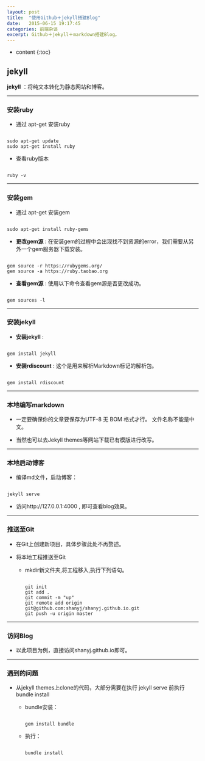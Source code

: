 ```yaml
---
layout: post
title:  "使用Github＋jekyll搭建Blog"
date:   2015-06-15 19:17:45
categories: 前端杂谈
excerpt: Github＋jekyll＋markdown搭建Blog。
---
```


* content
{:toc}


## jekyll


**jekyll** ：将纯文本转化为静态网站和博客。

---

### 安装ruby

* 通过 apt-get 安装ruby

<pre><code>
sudo apt-get update
sudo apt-get install ruby
</code></pre>

* 查看ruby版本

<pre><code>
ruby -v
</code></pre>

---

### 安装gem

* 通过 apt-get 安装gem

<pre><code>
sudo apt-get install ruby-gems
</code></pre>

* **更改gem源** : 在安装gem的过程中会出现找不到资源的error，我们需要从另外一个gem服务器下载安装。

<pre><code>
gem source -r https://rubygems.org/
gem source -a https://ruby.taobao.org
</code></pre>

* **查看gem源** : 使用以下命令查看gem源是否更改成功。

<pre><code>
gem sources -l
</code></pre>

---

### 安装jekyll

- **安装jekyll** :

<pre><code>
gem install jekyll
</code></pre>

- **安装rdiscount** : 这个是用来解析Markdown标记的解析包。

 <pre><code>
gem install rdiscount
</code></pre>

---

### 本地编写markdown

* 一定要确保你的文章要保存为UTF-8 无 BOM 格式才行。 文件名称不能是中文。

* 当然也可以去Jekyll themes等网站下载已有模版进行改写。


---

### 本地启动博客

* 编译md文件，启动博客：

<pre><code>
jekyll serve
</code></pre>

* 访问http://127.0.0.1:4000 , 即可查看blog效果。


---

### 推送至Git

* 在Git上创建新项目，具体步骤此处不再赘述。

* 将本地工程推送至Git

  * mkdir新文件夹,将工程移入,执行下列语句。

    <pre><code>
    git init
    git add .
    git commit -m "up"
    git remote add origin git@github.com:shanyj/shanyj.github.io.git
    git push -u origin master
    </code></pre>

---

### 访问Blog

* 以此项目为例，直接访问shanyj.github.io即可。

---

### 遇到的问题

* 从jekyll themes上clone的代码，大部分需要在执行 jekyll serve 前执行 bundle install

  * bundle安装：
    <pre><code>
    gem install bundle
    </code></pre>
  * 执行：
    <pre><code>
    bundle install
    </code></pre>
